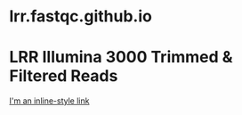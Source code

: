 # lrr.fastqc.github.io

# LRR Illumina 3000 Trimmed & Filtered Reads

[I'm an inline-style link](https://www.google.com)
